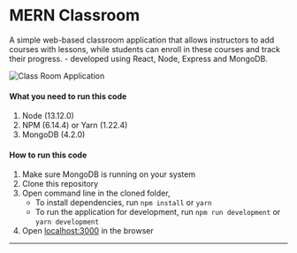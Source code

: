 # MERN Classroom

A simple web-based classroom application that allows instructors to add courses with lessons, while students can enroll in these courses and track their progress. - developed using React, Node, Express and MongoDB.

![Class Room Application](https://freeimage.host/i/20YQtf "MERN Skeleton")

#### What you need to run this code

1. Node (13.12.0)
2. NPM (6.14.4) or Yarn (1.22.4)
3. MongoDB (4.2.0)

#### How to run this code

1. Make sure MongoDB is running on your system
2. Clone this repository
3. Open command line in the cloned folder,
   - To install dependencies, run ` npm install ` or `yarn`
   - To run the application for development, run ` npm run development ` or `yarn development`
4. Open [localhost:3000](http://localhost:3000/) in the browser

---
